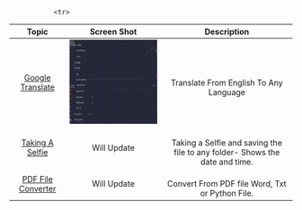 <table>
<thead>
<tr>
<th align="center">Topic</th>
<th align="center">Screen Shot</th>
<th align="center">Description</th>
</tr>
</thead>
<tbody>
     <tr>
<td align="center"><a href="https://github.com/davidr-AI/Tkinter/blob/main/translator.py">Google Translate</a></td>
<td align="center"><a target="_blank" rel="noopener noreferrer" href="https://github.com/davidr-AI/Tkinter/blob/main/gif/convert.gif"><img src="https://github.com/davidr-AI/Tkinter/blob/main/gif/convert.gif" width="360" height="150" style="max-width: 100%;"></a></td>
<td align="center"><br>Translate From English To Any Language</td>
</tr>
          <tr>
<td align="center"><a href="https://github.com/davidr-AI/Tkinter/blob/main/selfie.py">Taking A Selfie</a></td>
<td align="center"><a target="_blank" rel="noopener noreferrer"><a Will update soon></a>Will Update</a></td>
<td align="center"><br>Taking a Selfie and saving the file to any folder- Shows the date and time.</td>
</tr>
     
               <tr>
<td align="center"><a href="https://github.com/davidr-AI/Tkinter/blob/main/pdffileconvert.py">PDF File Converter</a></td>
<td align="center"><a target="_blank" rel="noopener noreferrer"><a Will update soon></a>Will Update</a></td>
<td align="center"><br>Convert From PDF file Word, Txt or Python File.</td>
</tr>
  
  
  </table>
  </head>
